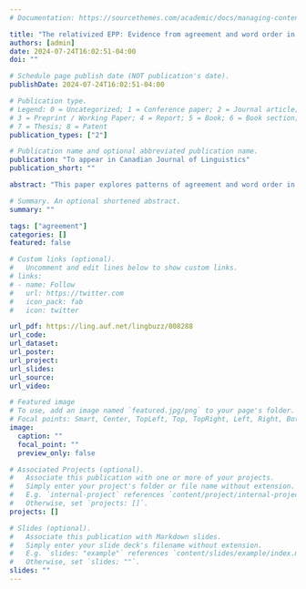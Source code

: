 ```yaml
---
# Documentation: https://sourcethemes.com/academic/docs/managing-content/

title: "The relativized EPP: Evidence from agreement and word order in Border Lakes Ojibwe"
authors: [admin]
date: 2024-07-24T16:02:51-04:00
doi: ""

# Schedule page publish date (NOT publication's date).
publishDate: 2024-07-24T16:02:51-04:00

# Publication type.
# Legend: 0 = Uncategorized; 1 = Conference paper; 2 = Journal article;
# 3 = Preprint / Working Paper; 4 = Report; 5 = Book; 6 = Book section;
# 7 = Thesis; 8 = Patent
publication_types: ["2"]

# Publication name and optional abbreviated publication name.
publication: "To appear in Canadian Journal of Linguistics"
publication_short: ""

abstract: "This paper explores patterns of agreement and word order in the Central Algonquian language Border Lakes Ojibwe. This variety of Ojibwe shows alternations between VOS and VSO word orders and complex interactions between probes on Voice, Infl, and C. I show that the behavior of lower probes feeds and bleeds the possible agreement and movement relations on each subsequent probe. These complex interactions culminate with the peripheral agreement marker on C, which shows a curious pattern that I dub reverse omnivority, where the probe agrees with lower ranked arguments over higher ranked arguments regardless of whether it is a logical subject or object. The core theoretical innovation is an extension of the syntactic operation Agree to encode a relativized EPP, which captures variation and restrictions on movement and the possibility of movement and feature copying being independent. The account provides a strong case for Ojibwe as a configurational language, and is shown to capture variation in agreement and word order in various corners of Ojibwe and beyond."

# Summary. An optional shortened abstract.
summary: ""

tags: ["agreement"]
categories: []
featured: false

# Custom links (optional).
#   Uncomment and edit lines below to show custom links.
# links:
# - name: Follow
#   url: https://twitter.com
#   icon_pack: fab
#   icon: twitter

url_pdf: https://ling.auf.net/lingbuzz/008288
url_code:
url_dataset:
url_poster:
url_project:
url_slides:
url_source:
url_video:

# Featured image
# To use, add an image named `featured.jpg/png` to your page's folder. 
# Focal points: Smart, Center, TopLeft, Top, TopRight, Left, Right, BottomLeft, Bottom, BottomRight.
image:
  caption: ""
  focal_point: ""
  preview_only: false

# Associated Projects (optional).
#   Associate this publication with one or more of your projects.
#   Simply enter your project's folder or file name without extension.
#   E.g. `internal-project` references `content/project/internal-project/index.md`.
#   Otherwise, set `projects: []`.
projects: []

# Slides (optional).
#   Associate this publication with Markdown slides.
#   Simply enter your slide deck's filename without extension.
#   E.g. `slides: "example"` references `content/slides/example/index.md`.
#   Otherwise, set `slides: ""`.
slides: ""
---
```

